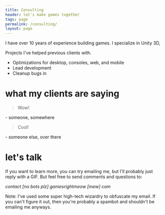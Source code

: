 ```yaml
---
title: Consulting
header: let's make games together
tags: page
permalink: /consulting/
layout: page
---
```


I have over 10 years of experience building games. I specialize in Unity 3D,

Projects I've helped previous clients with.

* Optimizations for desktop, consoles, web, and mobile
* Lead development
* Cleanup bugs in 

# what my clients are saying
> Wow!  

\- someone, somewhere

> Cool!  

\- someone else, over there

# let's talk
If you want to learn more, you can try emailing me, but I'll probably just reply with a GIF. But feel free to send comments and questions to:

_contact [no bots plz] gamesrightmeow [mew] com_

Note: I've used some super high-tech wizardry to obfuscate my email. If you can't figure it out, then you're probably a spambot and shouldn't be emailing me anyways.